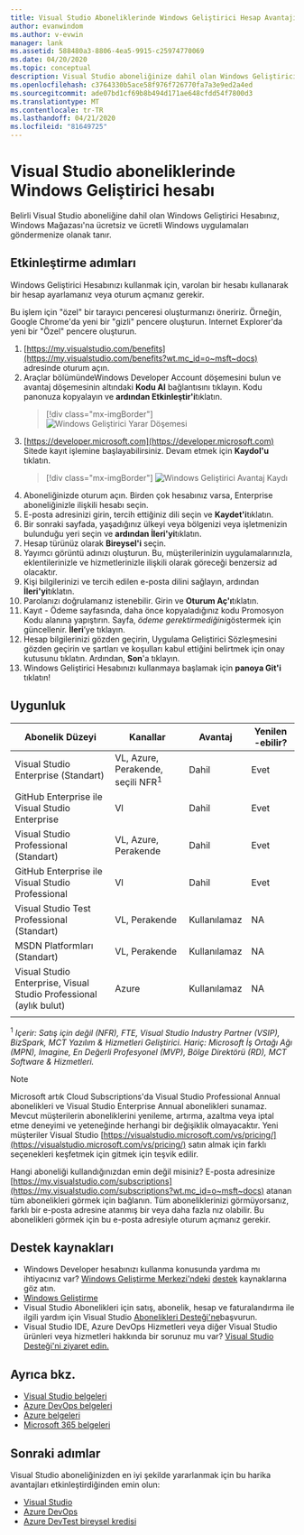 ```yaml
---
title: Visual Studio Aboneliklerinde Windows Geliştirici Hesap Avantajı | Microsoft Dokümanlar
author: evanwindom
ms.author: v-evwin
manager: lank
ms.assetid: 588480a3-8806-4ea5-9915-c25974770069
ms.date: 04/20/2020
ms.topic: conceptual
description: Visual Studio aboneliğinize dahil olan Windows Geliştirici Hesabı hakkında bilgi edinin.
ms.openlocfilehash: c3764330b5ace58f976f726770fa7a3e9ed2a4ed
ms.sourcegitcommit: ade07bd1cf69b8b494d171ae648cfdd54f7800d3
ms.translationtype: MT
ms.contentlocale: tr-TR
ms.lasthandoff: 04/21/2020
ms.locfileid: "81649725"
---
```

# <a name="windows-developer-account-in-visual-studio-subscriptions"></a>Visual Studio aboneliklerinde Windows Geliştirici hesabı
Belirli Visual Studio aboneliğine dahil olan Windows Geliştirici Hesabınız, Windows Mağazası'na ücretsiz ve ücretli Windows uygulamaları göndermenize olanak tanır.

## <a name="activation-steps"></a>Etkinleştirme adımları
Windows Geliştirici Hesabınızı kullanmak için, varolan bir hesabı kullanarak bir hesap ayarlamanız veya oturum açmanız gerekir.

Bu işlem için "özel" bir tarayıcı penceresi oluşturmanızı öneririz.  Örneğin, Google Chrome'da yeni bir "gizli" pencere oluşturun.  Internet Explorer'da yeni bir "Özel" pencere oluşturun.

1. [https://my.visualstudio.com/benefits](https://my.visualstudio.com/benefits?wt.mc_id=o~msft~docs) adresinde oturum açın.
2. Araçlar bölümündeWindows Developer Account döşemesini bulun ve avantaj döşemesinin altındaki **Kodu Al** bağlantısını tıklayın.  Kodu panonuza kopyalayın ve **ardından Etkinleştir'i**tıklatın.
   > [!div class="mx-imgBorder"]
   > ![Windows Geliştirici Yarar Döşemesi](_img/vs-windows-dev/vs-windows-dev-tile.png)
3. [https://developer.microsoft.com](https://developer.microsoft.com) Sitede kayıt işlemine başlayabilirsiniz.  Devam etmek için **Kaydol'u** tıklatın.
   > [!div class="mx-imgBorder"]
   > ![Windows Geliştirici Avantaj Kaydı](_img/vs-windows-dev/vs-windows-dev-register1-cropped.png)
4. Aboneliğinizde oturum açın.  Birden çok hesabınız varsa, Enterprise aboneliğinizle ilişkili hesabı seçin.
0. E-posta adresinizi girin, tercih ettiğiniz dili seçin ve **Kaydet'i**tıklatın.
5. Bir sonraki sayfada, yaşadığınız ülkeyi veya bölgenizi veya işletmenizin bulunduğu yeri seçin ve **ardından İleri'yi**tıklatın.
6. Hesap türünüz olarak **Bireysel'i** seçin.
7. Yayımcı görüntü adınızı oluşturun.  Bu, müşterilerinizin uygulamalarınızla, eklentilerinizle ve hizmetlerinizle ilişkili olarak göreceği benzersiz ad olacaktır.
8. Kişi bilgilerinizi ve tercih edilen e-posta dilini sağlayın, ardından **İleri'yi**tıklatın.
9. Parolanızı doğrulamanız istenebilir.  Girin ve **Oturum Aç'ı**tıklatın.
10. Kayıt - Ödeme sayfasında, daha önce kopyaladığınız kodu Promosyon Kodu alanına yapıştırın.  Sayfa, *ödeme gerektirmediğini*göstermek için güncellenir.  **İleri**’ye tıklayın.
11. Hesap bilgilerinizi gözden geçirin, Uygulama Geliştirici Sözleşmesini gözden geçirin ve şartları ve koşulları kabul ettiğini belirtmek için onay kutusunu tıklatın.  Ardından, **Son**'a tıklayın.
12. Windows Geliştirici Hesabınızı kullanmaya başlamak için **panoya Git'i** tıklatın!

## <a name="eligibility"></a>Uygunluk
| Abonelik Düzeyi                                                 |     Kanallar                                            | Avantaj                                                          | Yenilen -ebilir?    |
|--------------------------------------------------------------------|---------------------------------------------------------|------------------------------------------------------------------|---------------|
| Visual Studio Enterprise (Standart)   | VL, Azure, Perakende, seçili NFR<sup>1</sup> | Dahil       |  Evet|
| GitHub Enterprise ile Visual Studio Enterprise   | Vl  | Dahil       |  Evet|
| Visual Studio Professional (Standart) | VL, Azure, Perakende                                       | Dahil                                                            |Evet|
| GitHub Enterprise ile Visual Studio Professional | Vl                                        | Dahil                                                            |Evet|
| Visual Studio Test Professional (Standart)                         | VL, Perakende                                              | Kullanılamaz                                            |  NA|
| MSDN Platformları (Standart)                                          | VL, Perakende                                              |  Kullanılamaz                                            |  NA|
| Visual Studio Enterprise, Visual Studio Professional (aylık bulut) | Azure                                       | Kullanılamaz                                                           |NA|
||

<sup>1</sup>  *Içerir: Satış için değil (NFR), FTE, Visual Studio Industry Partner (VSIP), BizSpark, MCT Yazılım & Hizmetleri Geliştirici. Hariç: Microsoft İş Ortağı Ağı (MPN), Imagine, En Değerli Profesyonel (MVP), Bölge Direktörü (RD), MCT Software & Hizmetleri.*

> [!NOTE]
> Microsoft artık Cloud Subscriptions'da Visual Studio Professional Annual abonelikleri ve Visual Studio Enterprise Annual abonelikleri sunamaz. Mevcut müşterilerin aboneliklerini yenileme, artırma, azaltma veya iptal etme deneyimi ve yeteneğinde herhangi bir değişiklik olmayacaktır. Yeni müşteriler Visual Studio [https://visualstudio.microsoft.com/vs/pricing/](https://visualstudio.microsoft.com/vs/pricing/) satın almak için farklı seçenekleri keşfetmek için gitmek için teşvik edilir.

Hangi aboneliği kullandığınızdan emin değil misiniz?  E-posta adresinize [https://my.visualstudio.com/subscriptions](https://my.visualstudio.com/subscriptions?wt.mc_id=o~msft~docs) atanan tüm abonelikleri görmek için bağlanın. Tüm aboneliklerinizi görmüyorsanız, farklı bir e-posta adresine atanmış bir veya daha fazla nız olabilir.  Bu abonelikleri görmek için bu e-posta adresiyle oturum açmanız gerekir.

## <a name="support-resources"></a>Destek kaynakları
- Windows Developer hesabınızı kullanma konusunda yardıma mı ihtiyacınız var?  [Windows Geliştirme Merkezi'ndeki](https://developer.microsoft.com/windows) [destek](https://developer.microsoft.com/windows/support) kaynaklarına göz atın.
- [Windows Geliştirme](/windows/)
- Visual Studio Abonelikleri için satış, abonelik, hesap ve faturalandırma ile ilgili yardım için Visual Studio [Abonelikleri Desteği'ne](https://visualstudio.microsoft.com/subscriptions/support/)başvurun.
- Visual Studio IDE, Azure DevOps Hizmetleri veya diğer Visual Studio ürünleri veya hizmetleri hakkında bir sorunuz mu var?  [Visual Studio Desteği'ni ziyaret edin.](https://visualstudio.microsoft.com/support/)

## <a name="see-also"></a>Ayrıca bkz.
- [Visual Studio belgeleri](https://docs.microsoft.com/visualstudio/)
- [Azure DevOps belgeleri](https://docs.microsoft.com/azure/devops/)
- [Azure belgeleri](https://docs.microsoft.com/azure/)
- [Microsoft 365 belgeleri](https://docs.microsoft.com/microsoft-365/)

## <a name="next-steps"></a>Sonraki adımlar
Visual Studio aboneliğinizden en iyi şekilde yararlanmak için bu harika avantajları etkinleştirdiğinden emin olun:
- [Visual Studio](vs-ide-benefit.md)
- [Azure DevOps](vs-azure-devops.md)
- [Azure DevTest bireysel kredisi](vs-azure.md)